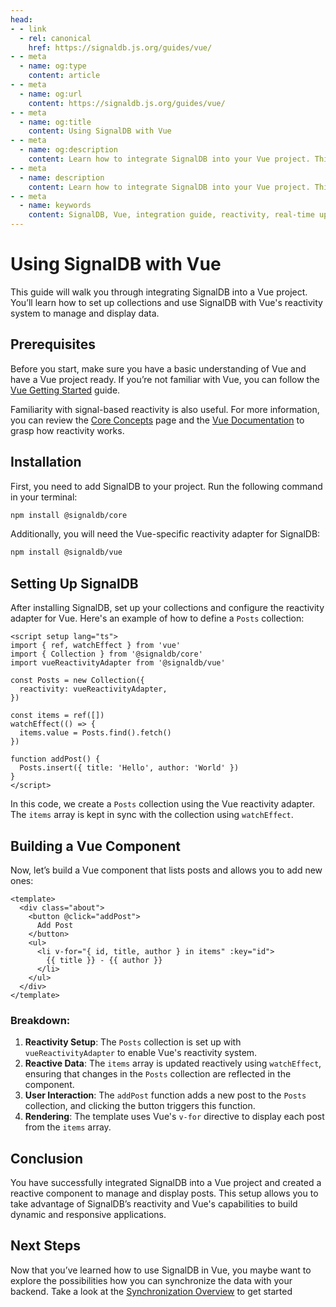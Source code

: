```yaml
---
head:
- - link
  - rel: canonical
    href: https://signaldb.js.org/guides/vue/
- - meta
  - name: og:type
    content: article
- - meta
  - name: og:url
    content: https://signaldb.js.org/guides/vue/
- - meta
  - name: og:title
    content: Using SignalDB with Vue
- - meta
  - name: og:description
    content: Learn how to integrate SignalDB into your Vue project. This guide covers the initial setup and using SignalDB with Vue’s reactivity system.
- - meta
  - name: description
    content: Learn how to integrate SignalDB into your Vue project. This guide covers the initial setup and using SignalDB with Vue’s reactivity system.
- - meta
  - name: keywords
    content: SignalDB, Vue, integration guide, reactivity, real-time updates, JavaScript, TypeScript, Vue reactivity, SignalDB plugin, collection setup, reactive components
---
```

# Using SignalDB with Vue

This guide will walk you through integrating SignalDB into a Vue project. You’ll learn how to set up collections and use SignalDB with Vue's reactivity system to manage and display data.

## Prerequisites

Before you start, make sure you have a basic understanding of Vue and have a Vue project ready. If you’re not familiar with Vue, you can follow the [Vue Getting Started](https://vuejs.org/guide/introduction.html) guide.

Familiarity with signal-based reactivity is also useful. For more information, you can review the [Core Concepts](/core-concepts/#signals-and-reactivity) page and the [Vue Documentation](https://vuejs.org/api/reactivity-core.html) to grasp how reactivity works.

## Installation

First, you need to add SignalDB to your project. Run the following command in your terminal:

```bash
npm install @signaldb/core
```

Additionally, you will need the Vue-specific reactivity adapter for SignalDB:

```bash
npm install @signaldb/vue
```

## Setting Up SignalDB

After installing SignalDB, set up your collections and configure the reactivity adapter for Vue. Here's an example of how to define a `Posts` collection:

```vue
<script setup lang="ts">
import { ref, watchEffect } from 'vue'
import { Collection } from '@signaldb/core'
import vueReactivityAdapter from '@signaldb/vue'

const Posts = new Collection({
  reactivity: vueReactivityAdapter,
})

const items = ref([])
watchEffect(() => {
  items.value = Posts.find().fetch()
})

function addPost() {
  Posts.insert({ title: 'Hello', author: 'World' })
}
</script>
```

In this code, we create a `Posts` collection using the Vue reactivity adapter. The `items` array is kept in sync with the collection using `watchEffect`.

## Building a Vue Component

Now, let’s build a Vue component that lists posts and allows you to add new ones:

```vue
<template>
  <div class="about">
    <button @click="addPost">
      Add Post
    </button>
    <ul>
      <li v-for="{ id, title, author } in items" :key="id">
        {{ title }} - {{ author }}
      </li>
    </ul>
  </div>
</template>
```

### Breakdown:
1. **Reactivity Setup**: The `Posts` collection is set up with `vueReactivityAdapter` to enable Vue's reactivity system.
2. **Reactive Data**: The `items` array is updated reactively using `watchEffect`, ensuring that changes in the `Posts` collection are reflected in the component.
3. **User Interaction**: The `addPost` function adds a new post to the `Posts` collection, and clicking the button triggers this function.
4. **Rendering**: The template uses Vue's `v-for` directive to display each post from the `items` array.

## Conclusion

You have successfully integrated SignalDB into a Vue project and created a reactive component to manage and display posts. This setup allows you to take advantage of SignalDB’s reactivity and Vue's capabilities to build dynamic and responsive applications.

## Next Steps

Now that you’ve learned how to use SignalDB in Vue, you maybe want to explore the possibilities how you can synchronize the data with your backend.
Take a look at the [Synchronization Overview](/sync/) to get started
